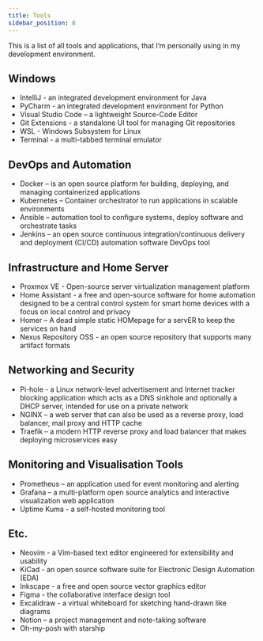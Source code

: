 ```yaml
---
title: Tools
sidebar_position: 8
---
```


This is a list of all tools and applications, that I’m personally using in my development environment.

## Windows
- IntelliJ - an integrated development environment for Java  
- PyCharm - an integrated development environment for Python
- Visual Studio Code –  a lightweight Source-Code Editor
- Git Extensions - a standalone UI tool for managing Git repositories
- WSL - Windows Subsystem for Linux
- Terminal - a multi-tabbed terminal emulator

##  DevOps and Automation
- Docker – is an open source platform for building, deploying, and managing containerized applications  
- Kubernetes – Container orchestrator to run applications in scalable environments  
- Ansible – automation tool to configure systems, deploy software and orchestrate tasks
- Jenkins – an open source continuous integration/continuous delivery and deployment (CI/CD) automation software DevOps tool

## Infrastructure and Home Server
- Proxmox VE - Open-source server virtualization management platform  
- Home Assistant -  a free and open-source software for home automation designed to be a central control system for smart home devices with a focus on local control and privacy  
- Homer – A dead simple static HOMepage for a servER to keep the services on hand  
- Nexus Repository OSS - an open source repository that supports many artifact formats  

## Networking and Security
- Pi-hole - a Linux network-level advertisement and Internet tracker blocking application which acts as a DNS sinkhole and optionally a DHCP server, intended for use on a private network  
- NGINX – a web server that can also be used as a reverse proxy, load balancer, mail proxy and HTTP cache  
- Traefik – a modern HTTP reverse proxy and load balancer that makes deploying microservices easy
 
## Monitoring and Visualisation Tools
- Prometheus – an application used for event monitoring and alerting  
- Grafana – a multi-platform open source analytics and interactive visualization web application  
- Uptime Kuma - a self-hosted monitoring tool  
 
## Etc.
- Neovim - a Vim-based text editor engineered for extensibility and usability  
- KiCad - an open source software suite for Electronic Design Automation (EDA)  
- Inkscape - a free and open source vector graphics editor  
- Figma - the collaborative interface design tool  
- Excalidraw - a virtual whiteboard for sketching hand-drawn like diagrams
- Notion – a project management and note-taking software
- Oh-my-posh with starship
